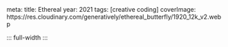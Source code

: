 <route lang="yaml">
meta:
  title: Ethereal
  year: 2021
  tags: [creative coding]
  coverImage: https://res.cloudinary.com/generatively/ethereal_butterfly/1920_12k_v2.webp
</route>

::: full-width
<ImageGallery :images="[
  'https://res.cloudinary.com/generatively/ethereal_butterfly/butterfly.jpg',
  'https://res.cloudinary.com/generatively/ethereal_butterfly/ethereal_butterfly.webp',
  'https://res.cloudinary.com/generatively/ethereal_butterfly/cyberpunk_butterfly.jpg',
  'https://res.cloudinary.com/generatively/ethereal_butterfly/1920_12k_v2.webp',
  'https://res.cloudinary.com/generatively/ethereal_butterfly/1920_extras_3.webp',
  'https://res.cloudinary.com/generatively/ethereal_butterfly/closeup2_extras_3.webp',
  'https://res.cloudinary.com/generatively/ethereal_butterfly/closeup1_extras_3.webp',
  'https://res.cloudinary.com/generatively/ethereal_butterfly/1920_extras_6.webp',
  'https://res.cloudinary.com/generatively/ethereal_butterfly/1920_extras_5.webp',
  'https://res.cloudinary.com/generatively/ethereal_butterfly/neon1.webp',
  'https://res.cloudinary.com/generatively/ethereal_butterfly/neon2.webp',
  'https://res.cloudinary.com/generatively/ethereal_butterfly/phoenix_i.webp',
  'https://res.cloudinary.com/generatively/ethereal_butterfly/phoenix_ii.webp',
  'https://res.cloudinary.com/generatively/ethereal_butterfly/phoenix_iii.webp',
]" />
:::
